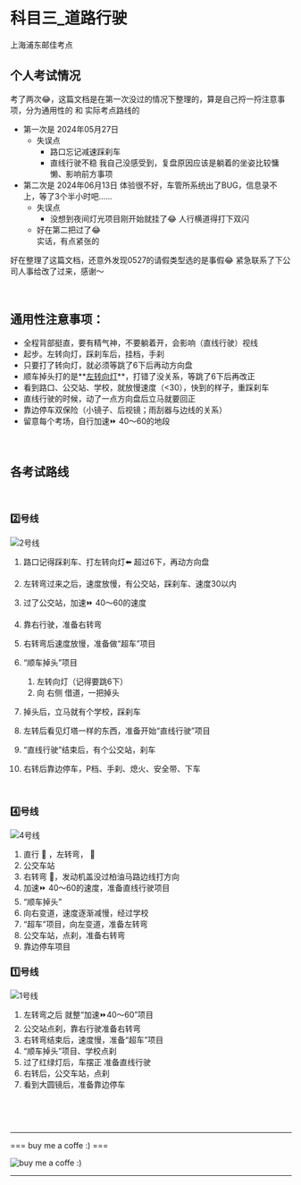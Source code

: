 # 科目三_道路行驶



上海浦东邮佳考点



## 个人考试情况

考了两次😂，这篇文档是在第一次没过的情况下整理的，算是自己捋一捋注意事项，分为通用性的 和 实际考点路线的

- 第一次是 2024年05月27日
  - 失误点
    - 路口忘记减速踩刹车
    - 直线行驶不稳
      我自己没感受到，复盘原因应该是躺着的坐姿比较慵懒、影响前方事项
- 第二次是 2024年06月13日
  体验很不好，车管所系统出了BUG，信息录不上，等了3个半小时吧......
  - 失误点
    - 没想到夜间灯光项目刚开始就挂了😂
      人行横道得打下双闪
  - 好在第二把过了😂  
    实话，有点紧张的

好在整理了这篇文档，还意外发现0527的请假类型选的是事假😂 紧急联系了下公司人事给改了过来，感谢～

‍

## 通用性注意事项：

* 全程背部挺直，要有精气神，不要躺着开，会影响（直线行驶）视线
* 起步。左转向灯，踩刹车后，挂档，手刹
* 只要打了转向灯，就必须等跳了6下后再动方向盘
* 顺车掉头打的是**<u>左转向灯</u>**，打错了没关系，等跳了6下后再改正
* 看到路口、公交站、学校，就放慢速度（<30），快到的样子，重踩刹车
* 直线行驶的时候，动了一点方向盘后立马就要回正
* 靠边停车双保险（小镜子、后视镜；雨刮器与边线的关系）
* 留意每个考场，自行加速⏩ 40～60的地段

‍
## 各考试路线
‍
### 2️⃣号线

![2号线](assets_pic/p2.jpg)

1. 路口记得踩刹车、打左转向灯⬅️ 超过6下，再动方向盘
2. 左转弯过来之后，速度放慢，有公交站，踩刹车、速度30以内
3. 过了公交站，加速⏩ 40～60的速度
4. 靠右行驶，准备右转弯
5. 右转弯后速度放慢，准备做“超车”项目
6. “顺车掉头”项目

    1. 左转向灯（记得要跳6下）
    2. 向 右侧 借道，一把掉头

7. 掉头后，立马就有个学校，踩刹车
8. 左转后看见灯塔一样的东西，准备开始“直线行驶”项目
9. “直线行驶”结束后，有个公交站，刹车
10. 右转后靠边停车，P档、手刹、熄火、安全带、下车

​​
### 4️⃣号线

​![4号线](assets_pic/p4.JPG)​


1. 直行 🚥 ，左转弯， 🚥
2. 公交车站
3. 右转弯 🚥，发动机盖没过柏油马路边线打方向
4. 加速⏩ 40～60的速度，准备直线行驶项目
5. “顺车掉头”
6. 向右变道，速度逐渐减慢，经过学校
7. “超车”项目，向左变道，准备左转弯
8. 公交车站，点刹，准备右转弯
9. 靠边停车项目

### 1️⃣号线

​![1号线](assets_pic/p1.jpg)​


1. 左转弯之后 就整“加速⏩40～60”项目
2. 公交站点刹，靠右行驶准备右转弯
3. 右转弯结束后，速度慢，准备“超车”项目
4. “顺车掉头”项目、学校点刹
5. 过了红绿灯后，车摆正 准备直线行驶
6. 右转后，公交车站，点刹
7. 看到大圆镜后，准备靠边停车


‍




‍

---

=== buy me a coffe :) ===


![buy me a coffe :)](https://unclehuzi.github.io/about/wechatPay.jpg#center)

--- 




<head> 
    <script defer src="https://use.fontawesome.com/releases/v5.0.13/js/all.js"></script> 
    <script defer src="https://use.fontawesome.com/releases/v5.0.13/js/v4-shims.js"></script> 
</head> 
<link rel="stylesheet" href="https://use.fontawesome.com/releases/v5.0.13/css/all.css">
